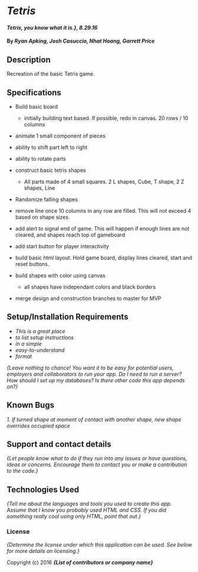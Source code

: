 # _Tetris_

#### _Tetris, you know what it is.}, 8.29.16_

#### By _Ryan Apking, Josh Casuccio, Nhat Hoang, Garrett Price_

## Description

Recreation of the basic Tetris game.

## Specifications

* Build basic board
  * initially building text based. If possible, redo in canvas.
  20 rows / 10 columns

* animate 1 small component of pieces

* ability to shift part left to right

* ability to rotate parts

* construct basic tetris shapes
  * All parts made of 4 small squares. 2 L shapes, Cube, T shape, 2 Z shapes, Line

* Randomize falling shapes

* remove line once 10 columns in any row are filled. This will not exceed 4 based on shape sizes

* add alert to signal end of game. This will happen if enough lines are not cleared, and shapes reach top of  gameboard

* add start button for player interactivity

* build basic html layout. Hold game board, display lines cleared, start and reset buttons.

* build shapes with color using canvas  
  * all shapes have independant colors and black borders

* merge design and construction branches to master for MVP





## Setup/Installation Requirements

* _This is a great place_
* _to list setup instructions_
* _in a simple_
* _easy-to-understand_
* _format_

_{Leave nothing to chance! You want it to be easy for potential users, employers and collaborators to run your app. Do I need to run a server? How should I set up my databases? Is there other code this app depends on?}_

## Known Bugs

_1. If turned shape at moment of contact with another shape, new shape overrides occupied space_

## Support and contact details

_{Let people know what to do if they run into any issues or have questions, ideas or concerns.  Encourage them to contact you or make a contribution to the code.}_

## Technologies Used

_{Tell me about the languages and tools you used to create this app. Assume that I know you probably used HTML and CSS. If you did something really cool using only HTML, point that out.}_

### License

*{Determine the license under which this application can be used.  See below for more details on licensing.}*

Copyright (c) 2016 **_{List of contributors or company name}_**

